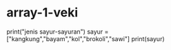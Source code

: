 # array-1-veki
print("jenis sayur-sayuran") sayur   =["kangkung","bayam","kol","brokoli","sawi"]   print(sayur)
